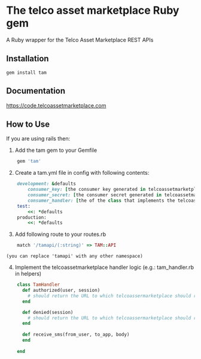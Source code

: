 The telco asset marketplace Ruby gem
====================================
A Ruby wrapper for the Telco Asset Marketplace REST APIs

Installation
------------
	gem install tam
	
Documentation
-------------
<https://code.telcoassetmarketplace.com>

How to Use
----------
If you are using rails then:

1. Add the tam gem to your Gemfile

```ruby
	gem 'tam'
```

2. Create a tam.yml file in config with following contents:

```ruby
	development: &defaults
		consumer_key: [the consumer key generated in telcoassetmarketplace.com for you application]
		consumer_secret: [the consumer secret generated in telcoassetmarketplace.com for you application]
		consumer_handler: [the of the class that implements the telcoassetmarketplace handler logic]
	test:
		<<: *defaults
	production:
		<<: *defaults
```
		
3. Add following route to your routes.rb

```ruby
	match '/tamapi/(:string)' => TAM::API
```
	
	(you can replace 'tamapi' with any other namespace)
	
4. Implement the telcoassetmarketplace handler logic (e.g.: tam_handler.rb in helpers)

```ruby
	class TamHandler
	  def authorized(user, session)
		# should return the URL to which telcoassermarketplace should redirect
	  end

	  def denied(session)
		# should return the URL to which telcoassermarketplace should redirect
	  end
	
	  def receive_sms(from_user, to_app, body)
	  end
	  
	end
```	
